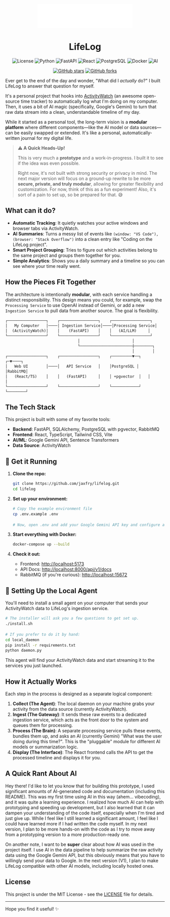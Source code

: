 <div align="center">
  <img src="logo/lifelog_logo.svg" alt="LifeLog Logo" width="300" height="75">
  
  # LifeLog
  
  ![License](https://img.shields.io/badge/license-MIT-blue.svg)
  ![Python](https://img.shields.io/badge/python-3.8+-blue.svg)
  ![FastAPI](https://img.shields.io/badge/FastAPI-0.100+-green.svg)
  ![React](https://img.shields.io/badge/React-18+-61dafb.svg)
  ![PostgreSQL](https://img.shields.io/badge/PostgreSQL-15+-336791.svg)
  ![Docker](https://img.shields.io/badge/Docker-compose-2496ed.svg)
  ![AI](https://img.shields.io/badge/AI-Google%20Gemini-ff6b6b.svg)
  
  [![GitHub stars](https://img.shields.io/github/stars/jaxfry/lifelog?style=social)](https://github.com/jaxfry/lifelog/stargazers)
  [![GitHub forks](https://img.shields.io/github/forks/jaxfry/lifelog?style=social)](https://github.com/jaxfry/lifelog/network/members)
  
</div>

Ever get to the end of the day and wonder, "What did I *actually* do?" I built LifeLog to answer that question for myself.

It's a personal project that hooks into [ActivityWatch](https://activitywatch.net/) (an awesome open-source time tracker) to automatically log what I'm doing on my computer. Then, it uses a bit of AI magic (specifically, Google's Gemini) to turn that raw data stream into a clean, understandable timeline of my day.

While it started as a personal tool, the long-term vision is a **modular platform** where different components—like the AI model or data sources—can be easily swapped or extended. It's like a personal, automatically-written journal for my digital life.

> **⚠️ A Quick Heads-Up!**
>
> This is very much a **prototype** and a work-in-progress. I built it to see if the idea was even possible.
>
> Right now, it's not built with strong security or privacy in mind. The next major version will focus on a ground-up rewrite to be more **secure, private, and truly modular**, allowing for greater flexibility and customization. For now, think of this as a fun experiment! Also, it's sort of a pain to set up, so be prepared for that. 😅

## What can it do?

*   **Automatic Tracking**: It quietly watches your active windows and browser tabs via ActivityWatch.
*   **AI Summaries**: Turns a messy list of events like `(window: "VS Code"), (browser: "Stack Overflow")` into a clean entry like "Coding on the LifeLog project".
*   **Smart Project Grouping**: Tries to figure out which activities belong to the same project and groups them together for you.
*   **Simple Analytics**: Shows you a daily summary and a timeline so you can see where your time really went.

## How the Pieces Fit Together

The architecture is intentionally **modular**, with each service handling a distinct responsibility. This design means you could, for example, swap the `Processing Service` to use OpenAI instead of Gemini, or add a new `Ingestion Service` to pull data from another source. The goal is flexibility.

```
┌─────────────────┐    ┌─────────────────┐    ┌─────────────────┐
│   My Computer   │────│ Ingestion Service│────│Processing Service│
│  (ActivityWatch)│    │    (FastAPI)    │    │   (AI/LLM)     │
└─────────────────┘    └─────────────────┘    └─────────────────┘
                                │                       │
                                └───────────────────────┼────────┐
                                                        │        │
┌─────────────────┐    ┌─────────────────┐    ┌─────────▼──┐   ┌─▼────┐
│   Web UI        │────│   API Service   │    │PostgreSQL │   │RabbitMQ│
│   (React/TS)    │    │   (FastAPI)     │    │ +pgvector  │   │        │
└─────────────────┘    └─────────────────┘    └────────────┘   └────────┘
```

## The Tech Stack

This project is built with some of my favorite tools:

*   **Backend**: FastAPI, SQLAlchemy, PostgreSQL with pgvector, RabbitMQ
*   **Frontend**: React, TypeScript, Tailwind CSS, Vite
*   **AI/ML**: Google Gemini API, Sentence Transformers
*   **Data Source**: ActivityWatch

## 🚀 Get it Running

1.  **Clone the repo:**
    ```bash
    git clone https://github.com/jaxfry/lifelog.git
    cd lifelog
    ```

2.  **Set up your environment:**
    ```bash
    # Copy the example environment file
    cp .env.example .env

    # Now, open .env and add your Google Gemini API key and configure any other settings you need.
    ```

3.  **Start everything with Docker:**
    ```bash
    docker-compose up --build
    ```

4.  **Check it out:**
    *   Frontend: [http://localhost:5173](http://localhost:5173)
    *   API Docs: [http://localhost:8000/api/v1/docs](http://localhost:8000/api/v1/docs)
    *   RabbitMQ (if you're curious): [http://localhost:15672](http://localhost:15672)

## 📱 Setting Up the Local Agent

You'll need to install a small agent on your computer that sends your ActivityWatch data to LifeLog's ingestion service.

```bash
# The installer will ask you a few questions to get set up.
./install.sh

# If you prefer to do it by hand:
cd local_daemon
pip install -r requirements.txt
python daemon.py
```

This agent will find your ActivityWatch data and start streaming it to the services you just launched.

## How it Actually Works

Each step in the process is designed as a separate logical component:

1.  **Collect (The Agent)**: The local daemon on your machine grabs your activity from the data source (currently ActivityWatch).
2.  **Ingest (The Gateway)**: It sends these raw events to a dedicated ingestion service, which acts as the front door to the system and queues them for processing.
3.  **Process (The Brain)**: A separate processing service pulls these events, bundles them up, and asks an AI (currently Gemini) "What was the user doing during this time?". This is the "pluggable" module for different AI models or summarization logic.
4.  **Display (The Interface)**: The React frontend calls the API to get the processed timeline and displays it for you.

## A Quick Rant About AI
Hey there! I'd like to let you know that for building this prototype, I used significant amounts of AI-generated code and documentation (including this README). This was my first time using AI in this way (ahem... vibecoding), and it was quite a learning experience. I realized how much AI can help with prototyping and speeding up development, but I also learned that it can dampen your understanding of the code itself, especially when I'm tired and just give up. While I feel like I still learned a significant amount, I feel like I could have learned more if I had written the code myself. In my next version, I plan to be more hands-on with the code as I try to move away from a prototyping version to a more production-ready one.

On another note, I want to be **super** clear about how AI was used in the project itself. I use AI in the data pipeline to help summarize the raw activity data using the Google Gemini API, but this obviously means that you have to willingly send your data to Google. In the next version (V1), I plan to make LifeLog compatible with other AI models, including locally hosted ones.

## License

This project is under the MIT License - see the [LICENSE](LICENSE) file for details.

---

Hope you find it useful! ✨